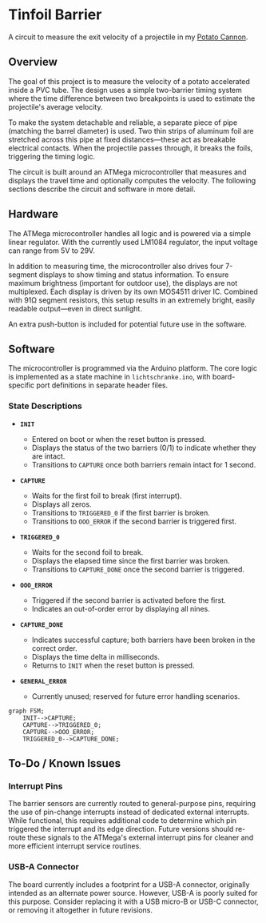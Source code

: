 # Tinfoil Barrier

A circuit to measure the exit velocity of a projectile in my [Potato Cannon](https://en.wikipedia.org/wiki/Potato_cannon).

## Overview

The goal of this project is to measure the velocity of a potato accelerated inside a PVC tube. The design uses a simple two-barrier timing system where the time difference between two breakpoints is used to estimate the projectile's average velocity.

To make the system detachable and reliable, a separate piece of pipe (matching the barrel diameter) is used. Two thin strips of aluminum foil are stretched across this pipe at fixed distances—these act as breakable electrical contacts. When the projectile passes through, it breaks the foils, triggering the timing logic.

The circuit is built around an ATMega microcontroller that measures and displays the travel time and optionally computes the velocity. The following sections describe the circuit and software in more detail.

## Hardware

The ATMega microcontroller handles all logic and is powered via a simple linear regulator. With the currently used LM1084 regulator, the input voltage can range from 5V to 29V.

In addition to measuring time, the microcontroller also drives four 7-segment displays to show timing and status information. To ensure maximum brightness (important for outdoor use), the displays are not multiplexed. Each display is driven by its own MOS4511 driver IC. Combined with 91Ω segment resistors, this setup results in an extremely bright, easily readable output—even in direct sunlight.

An extra push-button is included for potential future use in the software.

## Software

The microcontroller is programmed via the Arduino platform. The core logic is implemented as a state machine in `lichtschranke.ino`, with board-specific port definitions in separate header files.

### State Descriptions

- **`INIT`**
  - Entered on boot or when the reset button is pressed.
  - Displays the status of the two barriers (0/1) to indicate whether they are intact.
  - Transitions to `CAPTURE` once both barriers remain intact for 1 second.

- **`CAPTURE`**
  - Waits for the first foil to break (first interrupt).
  - Displays all zeros.
  - Transitions to `TRIGGERED_0` if the first barrier is broken.
  - Transitions to `OOO_ERROR` if the second barrier is triggered first.

- **`TRIGGERED_0`**
  - Waits for the second foil to break.
  - Displays the elapsed time since the first barrier was broken.
  - Transitions to `CAPTURE_DONE` once the second barrier is triggered.

- **`OOO_ERROR`**
  - Triggered if the second barrier is activated before the first.
  - Indicates an out-of-order error by displaying all nines.

- **`CAPTURE_DONE`**
  - Indicates successful capture; both barriers have been broken in the correct order.
  - Displays the time delta in milliseconds.
  - Returns to `INIT` when the reset button is pressed.

- **`GENERAL_ERROR`**
  - Currently unused; reserved for future error handling scenarios.

```mermaid
graph FSM;
    INIT-->CAPTURE;
    CAPTURE-->TRIGGERED_0;
    CAPTURE-->OOO_ERROR;
    TRIGGERED_0-->CAPTURE_DONE;
```

## To-Do / Known Issues

### Interrupt Pins

The barrier sensors are currently routed to general-purpose pins, requiring the use of pin-change interrupts instead of dedicated external interrupts. While functional, this requires additional code to determine which pin triggered the interrupt and its edge direction. Future versions should re-route these signals to the ATMega's external interrupt pins for cleaner and more efficient interrupt service routines.

### USB-A Connector

The board currently includes a footprint for a USB-A connector, originally intended as an alternate power source. However, USB-A is poorly suited for this purpose. Consider replacing it with a USB micro-B or USB-C connector, or removing it altogether in future revisions.
